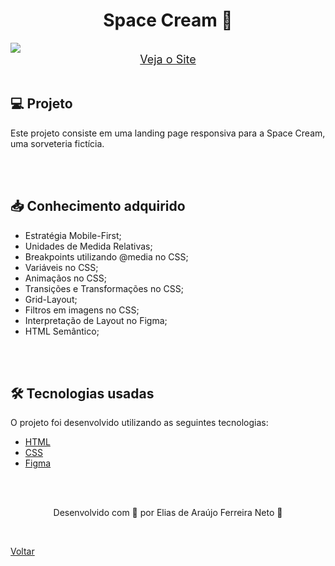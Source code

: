 <h1 align="center">Space Cream 🍦</h1>

<img src="./demonstracao.gif">


<div align="center">
    <a style="font-size: 18px" href="https://elias-neto.github.io/Explorer/nivel03/stage03/desafios/space_cream" target="_blank"> Veja o Site</a>
</div>

<br>

<h2> 💻 Projeto </h2>

Este projeto consiste em uma landing page responsiva para a Space Cream, uma sorveteria fictícia.

<br>
<br>

<h2> 📥 Conhecimento adquirido </h2>

* Estratégia Mobile-First;
* Unidades de Medida Relativas;
* Breakpoints utilizando @media no CSS;
* Variáveis no CSS;
* Animaçãos no CSS;
* Transições e Transformações no CSS;
* Grid-Layout;
* Filtros em imagens no CSS;
* Interpretação de Layout no Figma;
* HTML Semântico;

<br>
<br>

<h2> 🛠 Tecnologias usadas </h2>

O projeto foi desenvolvido utilizando as seguintes tecnologias:

- [HTML](https://www.w3schools.com/html/)
- [CSS](https://www.w3schools.com/css/default.asp)
- [Figma](https://www.figma.com/design/)

<br>
<br>

<p align="center"> Desenvolvido com 💜 por Elias de Araújo Ferreira Neto 👋 <p>

<br>

<a href="../../README.md">Voltar</a>